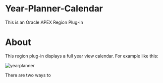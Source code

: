 # Year-Planner-Calendar

This is an Oracle APEX Region Plug-in

# About
This region plug-in displays a full year view calendar.
For example like this:

![yearplanner](https://user-images.githubusercontent.com/39552762/40416939-e27b959a-5e7e-11e8-9eb8-be632fe64925.png)


There are two ways to 
